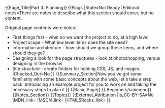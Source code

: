 {{Page_Title|Part 3: Planning}}
{{Flags
|State=Not Ready
|Editorial notes=There are notes to describe what this section should cover, but no content.

Original page contents were notes:
* First things first - what do we want the project to do, at a high level
* Project scope - What low level items does the site need?
* Information architecture - how should we group these items, and where should they go?
* Designing a look for the page structures - look at photoshopping, versus designing in the browser 
* Site structure - create folders for holding CSS, JS, and images.
|Checked_Out=No
}}
{{Summary_Section|Now you've got some familiarity with some basic concepts about the web, let's take a step back, introducing an example project for you to work on and taking the necessary steps to plan it.}}
{{Basic Page}}
{{:Beginners/submenu}}
{{Notes_Section}}
{{Topics}}
{{External_Attribution
|Is_CC-BY-SA=No
|MDN_link=
|MSDN_link=
|HTML5Rocks_link=
}}